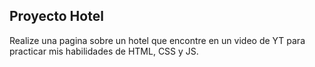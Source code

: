 ## Proyecto Hotel

Realize una pagina sobre un hotel que encontre en un video de YT para practicar mis habilidades de HTML, CSS y JS.


